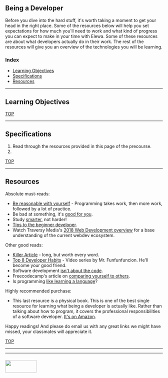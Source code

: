 ## Being a Developer

Before you dive into the hard stuff, it's worth taking a moment to get your head in the right place.  Some of the resources below will help you set expectations for how much you'll need to work and what kind of progress you can expect to make in your time with Elewa.  Some of these resources are about what developers actually do in their work.  The rest of the resources will give you an overview of the technologies you will be learning.



### Index
* [Learning Objectives](#learning-objectives)
* [Specifications](#specifications)
* [Resources](#resources)

---

## Learning Objectives



[TOP](#index)

---

## Specifications

1. Read through the resources provided in this page of the precourse.
2. 


[TOP](#index)

---

## Resources


Absolute must-reads:  
   * [Be reasonable with yourself](http://norvig.com/21-days.html) - Programming takes work, then more work, followed by a lot of practice.  
   * Be bad at something, it's [good for you](https://www.ted.com/talks/eduardo_briceno_how_to_get_better_at_the_things_you_care_about). 
   * Study [smarter](https://youtu.be/Xt5qpbiqw2g?t=297), not harder!   
   * [Tips to the beginner developer](https://www.codementor.io/learn-programming/tips-on-becoming-a-software-engineer).
   * Watch Traversy Media's [2018 Web Development overview](https://www.youtube.com/watch?v=Zftx68K-1D4) for a base understanding of the current webdev ecosystem.
  
Other good reads:  
   * [Killer Article](http://peternixey.com/post/83510597580/how-to-be-a-great-software-developer) - long, but worth every word.  
   * [Top 8 Developer Habits](https://www.youtube.com/watch?v=DwQ7psiU23I&index=1&list=PL0zVEGEvSaeGY3RMjGo4CgMPN42_U9Glu) - Video series by Mr. Funfunfuncion.  He'll become your good friend. 
   * Software development [isn't about the code](http://elewa.education/2018/01/20/solution-design/).
   * Freecodecamp's article on [comparing yourself to others](https://medium.freecodecamp.org/a-better-way-to-compare-yourself-43cf37616570).  
   * Is programming [like learning a language](http://elewa.education/2018/01/22/thinking-computer-thoughts/)?

Highly recommended purchase: 
   * This last resource is a physical book.  This is one of the best single resource for learning what being a developer is actually like. Rather than talking about how to program, it covers the professional responsibilities of a software developer. [It's on Amazon](https://www.amazon.com/Clean-Coder-Conduct-Professional-Programmers/dp/0137081073).

Happy readings!  And please do email us with any great links we might have missed, your classmates will appreciate it.


[TOP](#index)

___
___
### <a href="http://elewa.education/blog" target="_blank"><img src="https://user-images.githubusercontent.com/18554853/34921062-506450ae-f97d-11e7-875f-6feeb26ad72d.png" width="100" height="40"/></a>


